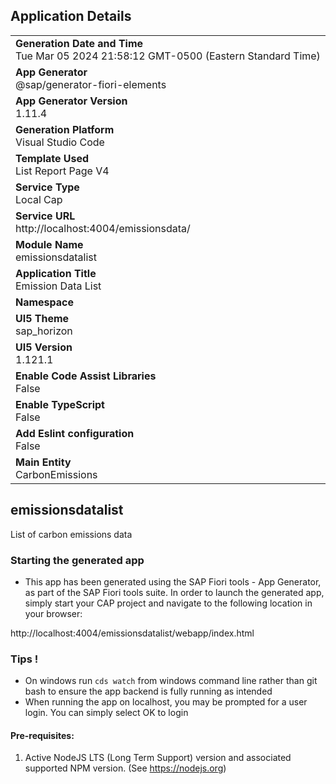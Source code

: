 ## Application Details
|               |
| ------------- |
|**Generation Date and Time**<br>Tue Mar 05 2024 21:58:12 GMT-0500 (Eastern Standard Time)|
|**App Generator**<br>@sap/generator-fiori-elements|
|**App Generator Version**<br>1.11.4|
|**Generation Platform**<br>Visual Studio Code|
|**Template Used**<br>List Report Page V4|
|**Service Type**<br>Local Cap|
|**Service URL**<br>http://localhost:4004/emissionsdata/
|**Module Name**<br>emissionsdatalist|
|**Application Title**<br>Emission Data List|
|**Namespace**<br>|
|**UI5 Theme**<br>sap_horizon|
|**UI5 Version**<br>1.121.1|
|**Enable Code Assist Libraries**<br>False|
|**Enable TypeScript**<br>False|
|**Add Eslint configuration**<br>False|
|**Main Entity**<br>CarbonEmissions|

## emissionsdatalist

List of carbon emissions data

### Starting the generated app

-   This app has been generated using the SAP Fiori tools - App Generator, as part of the SAP Fiori tools suite.  In order to launch the generated app, simply start your CAP project and navigate to the following location in your browser:

http://localhost:4004/emissionsdatalist/webapp/index.html


### Tips !

- On windows run ```cds watch``` from windows command line rather than git bash to ensure the app backend is fully running as intended
- When running the app on localhost, you may be prompted for a user login. You can simply select OK to login

#### Pre-requisites:

1. Active NodeJS LTS (Long Term Support) version and associated supported NPM version.  (See https://nodejs.org)


